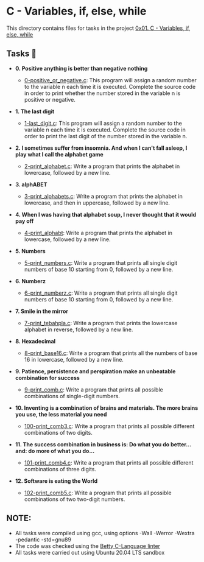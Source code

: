 # C - Variables, if, else, while

This directory contains files for tasks in the project [0x01. C - Variables, if, else, while](https://github.com/AtangfMokamogo/alx-low_level_programming/tree/main/0x01-variables_if_else_while)

## Tasks :page_with_curl:

* **0. Positive anything is better than negative nothing**
  * [0-positive_or_negative.c](https://github.com/AtangfMokamogo/alx-low_level_programming/blob/main/0x01-variables_if_else_while/0-positive_or_negative.c): This program will assign a random number to the variable n each time it is executed. Complete the source code in order to print whether the number stored in the variable n is positive or negative.
  
* **1. The last digit**
  * [1-last_digit.c](https://github.com/AtangfMokamogo/alx-low_level_programming/blob/main/0x01-variables_if_else_while/1-last_digit.c): This program will assign a random number to the variable n each time it is executed. Complete the source code in order to print the last digit of the number stored in the variable n.
  
* **2. I sometimes suffer from insomnia. And when I can't fall asleep, I play what I call the alphabet game**
  * [2-print_alphabet.c](https://github.com/AtangfMokamogo/alx-low_level_programming/blob/main/0x01-variables_if_else_while/2-print_alphabet.c):
  Write a program that prints the alphabet in lowercase, followed by a new line.
  
* **3. alphABET**
  * [3-print_alphabets.c](https://github.com/AtangfMokamogo/alx-low_level_programming/blob/main/0x01-variables_if_else_while/3-print_alphabets.c): Write a program that prints the alphabet in lowercase, and then in uppercase, followed by a new line.
  
* **4. When I was having that alphabet soup, I never thought that it would pay off**
  * [4-print_alphabt](https://github.com/AtangfMokamogo/alx-low_level_programming/blob/main/0x01-variables_if_else_while/4-print_alphabt.c): Write a program that prints the alphabet in lowercase, followed by a new line.
  
* **5. Numbers**
  * [5-print_numbers.c](https://github.com/AtangfMokamogo/alx-low_level_programming/blob/main/0x01-variables_if_else_while/5-print_numbers.c): Write a program that prints all single digit numbers of base 10 starting from 0, followed by a new line.
  
* **6. Numberz**
  * [6-print_numberz.c](https://github.com/AtangfMokamogo/alx-low_level_programming/blob/main/0x01-variables_if_else_while/6-print_numberz.c): Write a program that prints all single digit numbers of base 10 starting from 0, followed by a new line.
  
* **7. Smile in the mirror**
  * [7-print_tebahpla.c](https://github.com/AtangfMokamogo/alx-low_level_programming/blob/main/0x01-variables_if_else_while/7-print_tebahpla.c): Write a program that prints the lowercase alphabet in reverse, followed by a new line.
  
* **8. Hexadecimal**
  * [8-print_base16.c](https://github.com/AtangfMokamogo/alx-low_level_programming/blob/main/0x01-variables_if_else_while/8-print_base16.c): Write a program that prints all the numbers of base 16 in lowercase, followed by a new line.
  
* **9. Patience, persistence and perspiration make an unbeatable combination for success**
  * [9-print_comb.c](https://github.com/AtangfMokamogo/alx-low_level_programming/blob/main/0x01-variables_if_else_while/9-print_comb.c): Write a program that prints all possible combinations of single-digit numbers.
  
* **10. Inventing is a combination of brains and materials. The more brains you use, the less material you need**
  * [100-print_comb3.c](https://github.com/AtangfMokamogo/alx-low_level_programming/blob/main/0x01-variables_if_else_while/100-print_comb3.c): Write a program that prints all possible different combinations of two digits.
  
* **11. The success combination in business is: Do what you do better... and: do more of what you do...**
  * [101-print_comb4.c](https://github.com/AtangfMokamogo/alx-low_level_programming/blob/main/0x01-variables_if_else_while/101-print_comb4.c): Write a program that prints all possible different combinations of three digits.
  
* **12. Software is eating the World**
  * [102-print_comb5.c](https://github.com/AtangfMokamogo/alx-low_level_programming/blob/main/0x01-variables_if_else_while/102-print_comb5.c): Write a program that prints all possible combinations of two two-digit numbers.
  
## NOTE:
* All tasks were compiled using gcc, using options -Wall -Werror -Wextra -pedantic -std=gnu89
* The code was checked using the [Betty C-Language linter](https://github.com/holbertonschool/Betty/wiki)
* All tasks were carried out using Ubuntu 20.04 LTS sandbox
